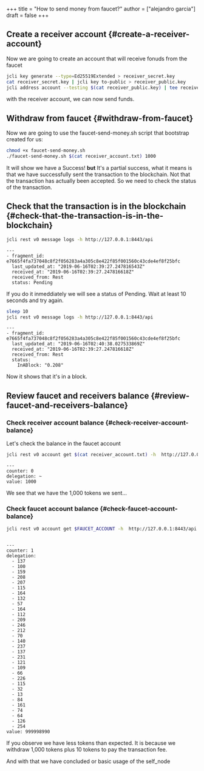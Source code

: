 +++
title = "How to send money from faucet?"
author = ["alejandro garcia"]
draft = false
+++

## Create a receiver account {#create-a-receiver-account}

Now we are going to create an account that will receive fonuds from the faucet

```bash
jcli key generate --type=Ed25519Extended > receiver_secret.key
cat receiver_secret.key | jcli key to-public > receiver_public.key
jcli address account --testing $(cat receiver_public.key) | tee receiver_account.txt
```

with the receiver account, we can now send funds.


## Withdraw from faucet {#withdraw-from-faucet}

Now we are going to use the faucet-send-money.sh script that bootstrap created for us:

```bash
chmod +x faucet-send-money.sh
./faucet-send-money.sh $(cat receiver_account.txt) 1000
```

It will show we have a Success!
**but** It's a partial success, what it means is that we have successfully sent the transaction to the blockchain.
Not that the transaction has actually been accepted.
So we need to check the status of the transaction.


## Check that the transaction is in the blockchain {#check-that-the-transaction-is-in-the-blockchain}

```bash
jcli rest v0 message logs -h http://127.0.0.1:8443/api
```

```text
---
- fragment_id: e7665f4fa737048c8f2f056283a4a305c8e422f85f001560c43cde4ef8f25bfc
  last_updated_at: "2019-06-16T02:39:27.247816543Z"
  received_at: "2019-06-16T02:39:27.247816618Z"
  received_from: Rest
  status: Pending
```

If you do it inmeddiately we will see a status of Pending. Wait at least 10 seconds and try again.

```bash
sleep 10
jcli rest v0 message logs -h http://127.0.0.1:8443/api
```

```text
---
- fragment_id: e7665f4fa737048c8f2f056283a4a305c8e422f85f001560c43cde4ef8f25bfc
  last_updated_at: "2019-06-16T02:40:38.027533869Z"
  received_at: "2019-06-16T02:39:27.247816618Z"
  received_from: Rest
  status:
    InABlock: "0.208"
```

Now it shows that it's in a block.


## Review faucet and receivers balance {#review-faucet-and-receivers-balance}


### Check receiver account balance {#check-receiver-account-balance}

Let's check the balance in the faucet account

```bash
jcli rest v0 account get $(cat receiver_account.txt) -h  http://127.0.0.1:8443/api
```

```text
---
counter: 0
delegation: ~
value: 1000
```

We see that we have the 1,000 tokens we sent...


### Check faucet account balance {#check-faucet-account-balance}

```bash
jcli rest v0 account get $FAUCET_ACCOUNT -h  http://127.0.0.1:8443/api
```

```text

---
counter: 1
delegation:
  - 137
  - 100
  - 159
  - 208
  - 207
  - 115
  - 164
  - 132
  - 57
  - 164
  - 112
  - 209
  - 246
  - 212
  - 70
  - 140
  - 237
  - 137
  - 231
  - 121
  - 109
  - 66
  - 226
  - 115
  - 32
  - 13
  - 84
  - 161
  - 74
  - 64
  - 126
  - 254
value: 999998990
```

If you observe we have less tokens than expected. It is because we withdraw 1,000 tokens plus 10 tokens to pay the transaction fee.

And with that we have concluded or basic usage of the self\_node
